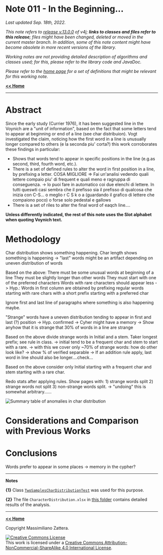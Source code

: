 # Note 011 - In the Beginning...

_Last updated Sep. 18th, 2022._

_This note refers to [release v.13.0.0](https://github.com/mzattera/v4j/tree/v.13.0.0) of v4j;
**links to classes and files refer to this release**; files might have been changed, deleted or moved in the current master branch.
In addition, some of this note content might have become obsolete in more recent versions of the library._

_Working notes are not providing detailed description of algorithms and classes used; for this, please refer to the 
library code and JavaDoc._

_Please refer to the [home page](..) for a set of definitions that might be relevant for this working note._

[**<< Home**](..)

---

# Abstract

Since the early study  (Currier 1976), it has been suggested line in the Voynich are a "unit of information",
based on the fact that some letters tend to appear at beginning or end of a line (see char distribuion).
Vogt investigated the claim, noticing how the first word in a line is unusually longer compared to others (e la seconda piu' corta?)
this work corroborates these findings in particular:

* Shows that words tend to appear in specific positions in the line (e.g.as second, third, fourth word, etc.).
* There is  a set of defined rules to alter the word in first position in a line, by prefixing a letter.
	COSA MIGLIORE => Fai un'analisi vedendo quali lettere compaio piu' di frequent e quali meno e ragruppa di conseguenza. -> lo puoi fare in automatico coi due elenchi di lettere.
	In tutti queswti casi sembra che il prefisso sia il prefisso di qualcosa che inizia con C-S... o meglio r C S k o a (guardando il grafico di lettere che compaiono poco) o forse solo pedestal e gallows
* There is a set of riles to alter the final word of eaqch line....

**Unless differently indicated, the rest of this note uses the Slot alphabet when quoting Voynich text.**


# Methodology

Char distribution shows something happening.
Char length shows something is happening
  -> "last" words might be an artifact depending on uneven distribution of words

Based on the above:
	There must be some unusual words at beginning of a line
	They must be slightly longer than other words
	They must start with one of the preferred characters
	Words with rare characters should appear less
		-> Hyp.: Words in first column are obtained by prefixing regular words starting with rare chars
		with a short prefix starting with a preferred char

Ignore first and last line of paragraphs where something is also happening maybe.

"Strange" words have a uneven distribution tending to appear in first and last (?) position -> Hyp. confirmed
  -> Cyher might have a memory
  -> Show anyhow that it is strange that 30% of words in a line are strange

Based on the above divide strange words in Initial and a stem. Taker longest prefix; see rule in class. -> initial tend to be a frequent char and stem to start with a rare.
	-> with this we cover only ~70% of strange words: how do other look like? -> show % of verified separable 
	-> If an addition rule apply, last word in line should also be longer....check...

Based on the above consider only Initial starting with a frequent char and stem starting with a rare char. 

Redo stats after applying rules. Show pages with: 1) strange words split 2) strange words not split 3) non-strange words split.
	-> "undoing" this is somewhat arbitrary......


![Summary table of anomalies in char distribution](images/SummaryTable.PNG)

 
# Considerations and Comparison with Previous Works

 
# Conclusions

Words prefer to appear in some places -> memory in the cypher?
	
---

**Notes**

<a id="Note1">**{1}**</a> Class [`TwoSamplesCharDistributionTest`](https://github.com/mzattera/v4j/blob/v.13.0.0/eclipse/io.github.mzattera.v4j-apps/src/main/java/io/github/mzattera/v4j/applications/chars/TwoSamplesCharDistributionTest.java) was used for this purpose.

<a id="Note2">**{2}**</a> The  file `CharacterDistribution.xlsx` in [this folder](https://github.com/mzattera/v4j/blob/master/resources/analysis/char%20distribution) contains 
detailed results of the analysis.


---

[**<< Home**](..)

Copyright Massimiliano Zattera.

<a rel="license" href="http://creativecommons.org/licenses/by-nc-sa/4.0/"><img alt="Creative Commons License" style="border-width:0" src="https://i.creativecommons.org/l/by-nc-sa/4.0/88x31.png" /></a><br />This work is licensed under a <a rel="license" href="http://creativecommons.org/licenses/by-nc-sa/4.0/">Creative Commons Attribution-NonCommercial-ShareAlike 4.0 International License</a>.
